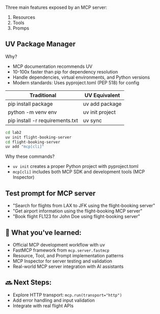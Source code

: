 Three main features exposed by an MCP server:
1. Resources
2. Tools
3. Promps

## UV Package Manager

Why?
- MCP documentation recommends UV
- 10-100x faster than pip for dependency resolution
- Handle dependencies, virtual environments, and Python versions
- Modern standards: Uses pyproject.toml (PEP 518) for config

| Traditional                        | UV Equivalent   |
|------------------------------------|-----------------|
| pip install package                | uv add package  |
| python -m venv env                 | uv init project |
| pip install -r requirements.txt    | uv sync         |

```bash
cd lab2
uv init flight-booking-server
cd flight-booking-server
uv add "mcp[cli]"
```

Why these commands?
- `uv init` creates a proper Python project with pyproject.toml
- `mcp[cli]` includes both MCP SDK and development tools (MCP Inspector)

## Test prompt for MCP server

* "Search for flights from LAX to JFK using the flight-booking server"
* "Get airport information using the flight-booking MCP server"
* "Book flight FL123 for John Doe using flight-booking server"

## 🚀 What you've learned:

- Official MCP development workflow with uv
- FastMCP framework from `mcp.server.fastmcp`
- Resource, Tool, and Prompt implementation patterns
- MCP Inspector for server testing and validation
- Real-world MCP server integration with AI assistants

## 🔜 Next Steps:

- Explore HTTP transport: `mcp.run(transport="http")`
- Add error handling and input validation
- Integrate with real flight APIs